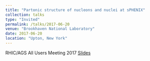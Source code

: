 ```yaml
---
title: "Partonic structure of nucleons and nuclei at sPHENIX"
collection: talks
type: "Invited"
permalink: /talks/2017-06-20
venue: "Brookhaven National Laboratory"
date: 2017-06-20
location: "Upton, New York"
---
```

RHIC/AGS All Users Meeting 2017
[Slides](https://jdosbo.github.io/files/RHIC_Users_Meeting_2017_Osborn.pdf) 